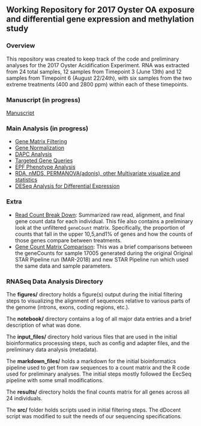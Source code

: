 ## Working Repository for 2017 Oyster OA exposure and differential gene expression and methylation study

### Overview  
This repository was created to keep track of the code and preliminary analyses for the 2017 Oyster Acidification Experiment. RNA was extracted from 24 total samples, 12 samples from Timepoint 3 (June 13th) and 12 samples from Timepoint 6 (August 22/24th), with six samples from the two extreme treatments (400 and 2800 ppm) within each of these timepoints. 

### Manuscript (in progress)
[Manuscript](https://docs.google.com/document/d/1UTjTN_KC_exGVlf0I0UpntO7woBzGoJ3CKZel8WXobc/edit?ts=5bbf8c38)

### Main Analysis (in progress)

- [Gene Matrix Filtering](https://github.com/epigeneticstoocean/2017OAExp_Oysters/blob/master/markdown_files/STAR_pipeline/03A_CV17_RNA_countFilteringandAnalysis.md)
- [Gene Normalization](https://github.com/epigeneticstoocean/2017OAExp_Oysters/blob/master/markdown_files/STAR_pipeline/03B_CV17_RNA_countAnalysis.md)
- [DAPC Analysis](https://github.com/epigeneticstoocean/2017OAExp_Oysters/blob/master/markdown_files/STAR_pipeline/04B_CV17_RNA_DAPC.md)
- [Targeted Gene Queries](https://github.com/epigeneticstoocean/2017OAExp_Oysters/blob/master/markdown_files/STAR_pipeline/04C_CV17_RNA_targetGeneQuery.md)
- [EPF Phenotype Analysis](https://github.com/epigeneticstoocean/2017OAExp_Oysters/blob/master/markdown_files/Phenotype_Analysis/AE17_epfPhenotype.md)
- [RDA, nMDS, PERMANOVA(adonis), other Multivariate visualize and statistics](https://github.com/epigeneticstoocean/2017OAExp_Oysters/blob/master/markdown_files/STAR_pipeline/04D_CV17_RNA_CCAandRDA.md)
- [DESeq Analysis for Differential Expression](https://github.com/epigeneticstoocean/2017OAExp_Oysters/blob/master/markdown_files/STAR_pipeline/04E_CV17_RNA_DESeqAnalysis.md)

### Extra 

- [Read Count Break Down](https://github.com/epigeneticstoocean/2017OAExp_Oysters/blob/master/markdown_files/extra/readAnalysis.md): Summarized raw read, alignment, and final gene count data for each individual. This file also contains a preliminary look at the unfiltered ```geneCount``` matrix. Specifically, the proportion of counts that fall in the upper 10,5,and1% of genes and how the counts of those genes compare between treatments.
- [Gene Count Matrix Comparison](https://github.com/epigeneticstoocean/2017OAExp_Oysters/blob/master/markdown_files/extra/starReRun_17005_comparison.md): This was a brief comparisons between the geneCounts for sample 17005 generated during the original Original STAR Pipeline run (MAR-2018) and new STAR Pipeline run which used the same data and sample parameters.

### RNASeq Data Analysis Directory

The **figures\/** directory holds a figure(s) output during the initial filtering steps to visualizing the alignment of sequences relative to various parts of the genome (introns, exons, coding regions, etc.).

The **notebook\/** directory contains a log of all major data entries and a brief description of what was done.

The **input_files\/** directory hold various files that are used in the initial bioinformatics processing steps, such as config and adapter files, and the preliminary data analysis (metadata).

The **markdown_files\/** holds a markdown for the initial bioinformatics pipeline used to get from raw sequences to a count matrix and the R code used for preliminary analyses. The initial steps mostly followed the EecSeq pipeline with some small modifications.

The **results\/** directory holds the final counts matrix for all genes across all 24 individuals.

The **src\/** folder holds scripts used in initial filtering steps. The dDocent script was modified to suit the needs of our sequencing specifications.

